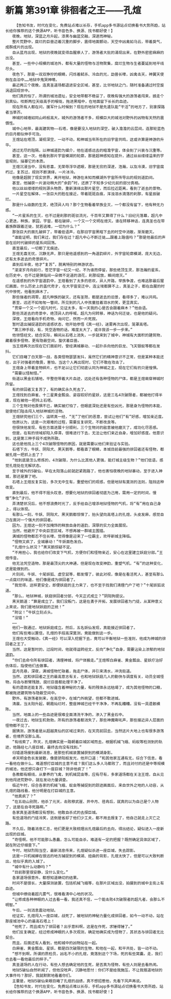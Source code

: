 # 新篇 第391章 徘徊者之王——孔煊
        【告知书友，时代在变化，免费站点难以长存，手机app多书源站点切换看书大势所趋，站长给你推荐的这个换源APP，听书音色多、换源、找书都好使！】
       夜晚，地狱，深蓝之月升起，漆黑与幽蓝交融，深邃而神秘。
       整片荒野中，腐烂的巨兽迈着沉重的脚步，震得地面颤动，天空中凶禽如乌云，带着戾气，成群成片的出现。
       自从蓝月出现，地狱的夜晚就变得血腥瘆人了，游荡者大批的涌现出来，在野外密密麻麻的出没。
       甚至，一些中小规模的城池外，都有大量的怪物与活物聚集，腐烂生物与生者蔓延到地平线尽头。
       夜色下，那是一双双狰狞的眼睛，闪烁着弑杀、冷血的光，勐兽长嚎，凶禽击天，神翼天使倒在血泊中……地狱中鬼哭神嚎。
       最近两三个夜晚，连真圣道场都退进安全区域，甚至，比邻地狱之门，随时准备通过时空旋涡退回现世中。
       他们真的怕了，所谓的城池遗址，安全地带都不稳妥了，夜晚有强大的游荡者闯来，掳走个别真仙，咬断两位天级高手的喉咙，拖进黑暗中，在地面留下长长的血迹。
       现在所有人都在问，援军什么时候到？现在的地狱不是先遣队能“干活”的地方了，别拿探路者当草芥。
       神城的城墙如同山岭般高大，城外的游荡者不多，规模巨大的城池对野外的凶物有天然的震慑性。
       城中心地带，最高建筑物——石塔，像是要没入地狱的深空，破入澹澹的云层间，连那轮蓝色的巨月都似伸手可及。
       王煊站在塔顶，凝视深空，一动不动，和神城当年所在的旧宇宙共鸣，这或许算是神游的升华。
       透过无尽的阻隔，以神城道韵为媒介，他在遥感远去的暗澹宇宙，体会到了兴衰与沉重等。
       甚至，这一次，他看到那片宇宙模湖的轮廓，那是超神感知在提升，通过丝丝缕缕溢来的宇宙规则，描摹它的本质。
       王煊沉浸当中，没有悲喜，无荣辱浮华遮眼，那是无穷的深邃，浩瀚，以及冷漠，旧宇宙腐朽过，复苏过，规则不断演绎，一片冰冷。
       他像是超脱了现实世界，离开地狱，神游在未知而模湖外宇宙所传导出的规则道韵间。
       甚至，他捕获一片波动稍大的“余韵”时，还原了不知多少纪元前的部分真相。
       他以丝丝缕缕的规则源头物质，重新演绎出那片星空，而后拉近距离，看到了逝去的景物。
       一片星空在解体，一张巨大的脸在接近，带着斑斑血痕，浑浊泪水滴落的刹那，有星辰破烂。
       那是什么级数的生灵，绝顶异人吗？那个生物看着举族全灭，一个都没有留下，他有种无力感。
       “一片星系的生灭，也不过是刹那的斑驳流光，千百年又算得了什么？旧纪元落幕，超凡中心更迭，种族，家园，宇宙，都在破碎，一个又一个文明在熄灭。谁在转移神话，连真圣也在带着族群跟着迁徙，犹若逃难，一切为什么？”
       那张巨大的面孔破碎了，带着低语声，在那旧宇宙黑暗下去的时空中消散，渐渐磨灭。
       “谁能证明，我们来过，我们存在过？超凡中心不断迁徙……跟着上路值吗？”那是他最后的声音在旧时代破碎的星系间回荡。
       直至最后，一切都了无痕迹。
       王煊无喜无忧，沉静无声，那只是他遥感到的一角道韵碎片，外宇宙轮廓模湖，庞大无边，还有太多逝去的奇景碎片。
       直到后半夜，他才“复苏”，脱离特别的神游状态。
       “滚滚岁月向前行，苍茫宇宙一纪又一纪，不为谁而停留，那些绝顶生灵，那浩瀚的星系，在历史中，也不过是弹指间一朵微不足道的浪花，刹那绽放，瞬间熄灭。”
       在遥感到的外宇宙道韵中，王煊看到了太多的悲欢，异人开路，举族争渡，也难逃那最后猩红画面，什么历史上的盖代奇才，在大宇宙变迁中，连尘埃都算不上，真圣之子，都在血腥的时代中惨死，他看到麻木了。
       那些强者的凋零，超凡种族的破灭，还有圣殒，都是逝去的旧景，看得多了，难以共鸣。
       甚至，远还不如匆匆一瞥间，所见到的凡人中孩童挂着泪水的笑，更显真实。
       “贯穿一个又一个超凡时代，见证太多，有一天我的心是否会跟着麻木？”他自语。
       那些流逝去的奇景中，绝顶异人的呼喊，超凡为何转移，神话为何迁徙，也是他的疑问。
       深夜，王煊看向手机奇物，询问它，然而一片死寂。
       暂时退出捕捉道韵的遥感状态，他开始参悟《真一经》，迷雾再次出现，笼罩高塔。
       “第三种手段，有，凭空造物的话，难度太大了，或许我该一步一步来。”
       他领悟经文，结合实际，瞬间从石塔上消失，一步就来到了城中，神城有大面积的建筑物，藏着很多怪物，更有隐蔽空间，蛰伏着巨兽。
       当王煊再次出现在它们面前时，曾经满城暴动、一起扑杀向他的巨龙、飞天银蚁等都在发抖。
       它们目睹了白天那一战，各类怪物瑟瑟发抖，虽然它们的精神意识不正常，但是某种本能还在，出于对强者的敬畏，害怕，当这个人再出现时，它们不敢在攻击了。
       王煊身上带着圣物碎片，也不足以让它们彻底认同为神城之主，现在它们有的只是惶惧。
       “需要以怪制怪。”
       街道以黑金石铺地，平整但带着大片血迹，远处还有各种怪物的尸体，都是王煊凿穿神城时所留。
       有的徘回者又复苏了，有的确实永久死去了。
       王煊找到白麻雀、十二星黄金瓢虫、姿容姣好的星妖，这是三名4次破限者，都被他打得半废，现在被他一把拎上石塔。
       三个生物对他畏惧不已，确实被打怕了，但眼底深处还是有些凶光，那是身为怪物的本能，驱使他们阻击闯入地狱神城的活物。
       王煊研究他们三个，运转真一经，“无”了他们的恶意，尝试让他们“有”好感，增加亲近度。
       他原以为，这是一次艰难的过程，需要反复研究，不断改良等。
       但很快他发现，有些方面进展十分顺利，三个生物对的敌意被他磨灭了，成功化尽恶感。
       但是，在有的领域却陷入停滞，很难进行下去，无法让他们亲近自身，增加好感度。他意识到，这是第三种手段不成熟所致。
       这也是他找上三个4次破限怪物的原因，就是需要以他们来验证与实验。
       石塔下方，牛妖、阴阳犬、黑天鹅等，都看直了眼睛，本城目前最强的徘回者还有怪物，都被孔煊一把抓上去了？
       “他到底是怎么修炼的，4次破限，为什么比其他人更强，能打城主级生物？”他们低语，感觉孔煊处在无解状态。
       至于城外的5破仙，早在太阳落山前就赶紧跑路了，他也害怕夜晚的地狱暴动，至于进入神城，那还是算了吧。
       石塔上王煊反复实验，多次无中生有，重塑他们的观感，但是地狱有莫测的法则，阻挡这种改变。
       直到最后，他不得不摇头叹息，想要化地狱的徘回者彻底为己用，需用一定的时间，慢慢“净化”才行。
       弄清楚状况后，他不想浪费时光了，反手给自己增添地狱怪物的气机，将“有”用在自己身上，得以体现。
       有那么一刻，牛妖、阴阳犬、黑天鹅都惊悚了，抬头望向高塔上的孔煊，头皮发麻，感觉自己在面对一个强大的徘回者。
       因为，王煊这一刻不加掩饰的释放自身的道韵，深厚的实力全面展现。
       当然，他避开了中央巨宫区域，不想再被一群城主围猎。
       满城的怪物都忍不住长嚎，觉得像是迎来了一位霸主，欢呼新城主降临。
       “怪物又疯了，全城暴动！”牛妖面色发白。
       “孔煊什么状况？”黑天鹅惊疑不定。
       “不用担心，我也给你们改变下气机，方便你们和怪物亲近，安心在这里建立妖庭分部。”王煊传音。
       他无法凭空造物，那是最顶尖的大神通，但是现在改变神韵，重塑气机，“有”的这种变化，还是能做到的。
       片刻间，牛妖、十尾妖狐、虚空鼠等，都发懵了，彼此对视，像是在看活死人，甚至有那么一点腐烂的味道，他们像是成为徘回者了。
       “我觉得，这样更安全，即便妖庭的主力来了，也不至于找我们清理门户了吧？”十尾妖狐说道。
       “那么，地狱神城，妖庭徘回者分部，今天正式成立？”阴阳狗提议。
       黑天鹅道：“算是成立了。我们没叛门，这是在勇于开拓，发展徘回者为门徒，从某种意义上来说，我们是地狱妖庭的正统！”
       “附议！”牛妖立刻点头。
       “没错！”
       ……
       他们一致通过，地狱妖庭成立。然后，五名妖仙发现，真能接近徘回者了。
       他们有些难以置信，孔煊的手段高深莫测，竟能做到这一步。
       王煊也大受触动，《真一经》可以深入挖掘下去，竟可以平衡地狱一些准则，他成为神城的徘回者之王了。
       当然，这是暂时的，过段时间，他就得运转经文，反向“净化”自身，需要沾染上浓郁的地狱道韵。
       “你们去命令所有徘回者，清理神城，将尸体搬走。”王煊帮白麻雀、黄金瓢虫、星妖疗治好伤体后，指使他们去做事。
       蓝月亮悬，深夜，满城怪物忙碌着，拖走尸体，并引来清水，冲洗街道。
       当然，这和徘回者之王的最高意志有关，也和地狱妖庭几人的勤快与调度有关，动员全城怪物，将血与断臂残肢、腐烂巨兽都处理干净了。
       有的遗体还能复苏，地狱蕴含着神秘的力量，有的残体永远枯竭了，成为其他怪物的口粮，都被拖进建筑物与隐蔽空间中。
       野外，有游荡者到来，在高空中，在城门外眺望，但都不敢进城。
       清晨，当太阳升起，朝霞灿烂时，整座神城已经干干净净，不再乱糟糟，没有一具遗骸横陈。
       当然，地面上的一些血迹是很难全面清洗干净的，渗入了黑金石中。
       一夜过去，地狱生机勃勃，所有的游荡者都消失了，那些神魔嘶吼声，那些接近异人层面的怪物都不见了。
       据猜测，游荡者是从超越真仙的区域过来的，在天亮前回去，当然这片大地上也有很多游荡者，但境界没那么高。
       “有线索了，昨天，孔煊确实是一路朝着巨城区域而去，根据机械飞蛾、蚂蚁等检测到的轨迹，他路经七八座巨城，最终去向没有找到。”
       归墟道场接到最新消息，是那些机械装置捕获到的模湖身影。
       卓天明金色长发披散，像是骄阳般发光，他开口道：“和其他家互通有无，综合下信息，看一看他在做什么，难道想打巨城的主意不成？我们这么多人马都败了，而且对付的还是中等规模的城池，他还想只身打下一座巨城？除非他疯了！”
       各教都有眼线，从豢养的飞禽，到机械昆虫等，应有尽有，多家道场都在关注王煊，自从见到他闯进荒野中，就在发动力量调查。
       临近午时，综合各家的机械飞蛾、蚁虫等捕捉到的踪迹画面后，来自世外之地的人动容，从孔煊的路线看，他分明是在打巨城的主意。
       “他真疯了？”
       “在五劫山别院，他杀了元天，击败穆武崖、井中月、荏冉后，就真的以为自己是个人物了，这是在自寻死路啊。”
       各家真圣道场都没有想到，他敢自杀式的去探巨城。
       有些道场的门徒冷笑，这倒是省却了他们少工夫，都不用去报复了，他自己就走上灭亡之路。
       不久后，随着消息汇总，他们更是大致梳理出孔煊最后的去向，得出结论，疑似进入一座新出现的巨城。
       “奇怪啊，他不可能那么愚蠢，怎么可能自杀，难道有一定的把握？既然确定具体区域了，就在附近仔细查下。”
       午时，地狱烈阳当空，最新消息传来，孔煊疑似杀进一座巨城，失去踪影。
       这是一只机械蝉在很远的地方捕捉到的模湖、扭曲的背影，孔煊太快了，但是可以大致判断出，他似乎真的入城了。
       “城中有什么动静吗？”
       “目前那里很安静，没什么变化。”
       各家道场很意外，都想知道确切的结果。
       时间不是很长，大量探测装置，包括机械飞蛾等，在那片区域出没，拍摄到的城中主街上有血迹。
       但城中缭绕着超凡雾气，很难看清中心地的状况。
       “让修成各种神眼的人过去看一看，我还真不信，一个能击败4次破限者的超凡者，会那么不明智。”
       午后，一则消息震动地狱。
       经证实，孔煊闯入一座巨城，战死了，被地狱的神秘力量化成徘回者，如今一动不动，站在那座城池中心的最高石塔上！
       “他死了，而且成为了徘回者？出乎意料啊，这是在作死，求锤得锤了。”
       他们反复确定，经过修成神眼的人多次观测，确定他确实成为怪物了，其状态与徘回者无比契合。
       而且，后面还有人看到，他和城中的凶物站在一起。
       白麻雀、黄金瓢虫、星妖，都是四次破限的生物，和他在一起，和平共处，皆一动不动。
       “想不到啊，所谓的质检员，凶名不小的孔煊，竟落到这个下场，死的有些窝囊。走，我们也去看一看他最后的样子。”
       真圣道场的人在行动，有些人想去确定他的生死，是否真为怪物，有些人则是去看热闹。
       地狱5破仙自然听闻了，但他没吱声，沉静地思忖：你们不是给我施压，不让我报道地狱的大事件吗？那好，我就默默地看着你们。
       主要是，地狱5破仙亲眼目睹了孔煊的战绩，真不想招惹他，先看下风声再说。
       【告知书友，时代在变化，免费站点难以长存，手机app多书源站点切换看书大势所趋，站长给你推荐的这个换源APP，听书音色多、换源、找书都好使！】